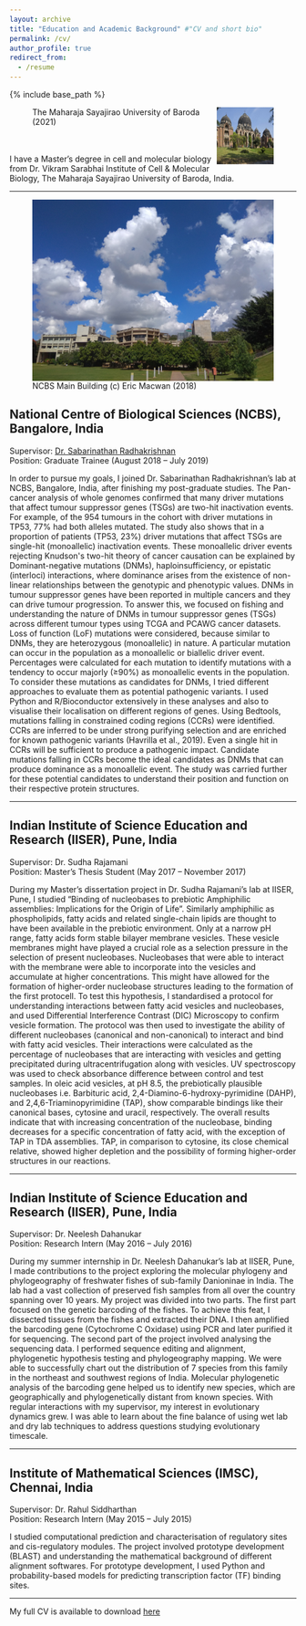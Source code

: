 ```yaml
---
layout: archive
title: "Education and Academic Background" #"CV and short bio"
permalink: /cv/
author_profile: true
redirect_from:
  - /resume
---
```


{% include base_path %}
<figure>
  <img src="/../../files/msu_baroda.jpg" alt="MSU Main Building" align="right" width="100" height="100">
  <figcaption> The Maharaja Sayajirao University of Baroda (2021) </figcaption>
</figure> <br>
<br> I have a Master’s degree in cell and molecular biology from Dr. Vikram Sarabhai Institute of Cell & Molecular Biology, The Maharaja Sayajirao University of Baroda, India.

**************************************************************************
<figure>
  <img src="/../../files/ncbs_mainbilding.jpg" alt="NCBS Main Building" align="left">
  <figcaption> NCBS Main Building (c) Eric Macwan (2018) </figcaption>
</figure>

## National Centre of Biological Sciences (NCBS), Bangalore, India  
Supervisor: <u> <a href="https://www.ncbs.res.in/faculty/sabari" target="_blank"> Dr. Sabarinathan Radhakrishnan </a> </u>  
Position: Graduate Trainee (August 2018 – July 2019)

In order to pursue my goals, I joined Dr. Sabarinathan Radhakrishnan’s lab at NCBS, Bangalore, India, after finishing my post-graduate studies. The Pan-cancer analysis of whole genomes confirmed that many driver mutations that affect tumour suppressor genes (TSGs) are two-hit inactivation events. For example, of the 954 tumours in the cohort with driver mutations in TP53, 77% had both alleles mutated. The study also shows that in a proportion of patients (TP53, 23%) driver mutations that affect TSGs are single-hit (monoallelic) inactivation events. These monoallelic driver events rejecting Knudson's two-hit theory of cancer causation can be explained by Dominant-negative mutations (DNMs), haploinsufficiency, or epistatic (interloci) interactions, where dominance arises from the existence of non-linear relationships between the genotypic and phenotypic values. DNMs in tumour suppressor genes have been reported in multiple cancers and they can drive tumour progression. To answer this, we focused on fishing and understanding the nature of DNMs in tumour suppressor genes (TSGs) across different tumour types using TCGA and PCAWG cancer datasets. Loss of function (LoF) mutations were considered, because similar to DNMs, they are heterozygous (monoallelic) in nature. A particular mutation can occur in the population as a monoallelic or biallelic driver event. Percentages were calculated for each mutation to identify mutations with a tendency to occur majorly (≥90%) as monoallelic events in the population. To consider these mutations as candidates for DNMs, I tried different approaches to evaluate them as potential pathogenic variants. I used Python and R/Bioconductor extensively in these analyses and also to visualise their localisation on different regions of genes. Using Bedtools, mutations falling in constrained coding regions (CCRs) were identified. CCRs are inferred to be under strong purifying selection and are enriched for known pathogenic variants (Havrilla et al., 2019). Even a single hit in CCRs will be sufficient to produce a pathogenic impact. Candidate mutations falling in CCRs become the ideal candidates as DNMs that can produce dominance as a monoallelic event. The study was carried further for these potential candidates to understand their position and function on their respective protein structures.

**************************************************************************
## Indian Institute of Science Education and Research (IISER), Pune, India  
Supervisor: Dr. Sudha Rajamani  
Position: Master’s Thesis Student (May 2017 – November 2017)

During my Master’s dissertation project in Dr. Sudha Rajamani’s lab at IISER, Pune, I studied “Binding of nucleobases to prebiotic Amphiphilic assemblies: Implications for the Origin of Life”. Similarly amphiphilic as phospholipids, fatty acids and related single-chain lipids are thought to have been available in the prebiotic environment. Only at a narrow pH range, fatty acids form stable bilayer membrane vesicles. These vesicle membranes might have played a crucial role as a selection pressure in the selection of present nucleobases. Nucleobases that were able to interact with the membrane were able to incorporate into the vesicles and accumulate at higher concentrations. This might have allowed for the formation of higher-order nucleobase structures leading to the formation of the first protocell. To test this hypothesis, I standardised a protocol for understanding interactions between fatty acid vesicles and nucleobases, and used Differential Interference Contrast (DIC) Microscopy to confirm vesicle formation. The protocol was then used to investigate the ability of different nucleobases (canonical and non-canonical) to interact and bind with fatty acid vesicles. Their interactions were calculated as the percentage of nucleobases that are interacting with vesicles and getting precipitated during ultracentrifugation along with vesicles. UV spectroscopy was used to check absorbance difference between control and test samples. In oleic acid vesicles, at pH 8.5, the prebiotically plausible nucleobases i.e. Barbituric acid, 2,4-Diamino-6-hydroxy-pyrimidine (DAHP), and 2,4,6-Triaminopyrimidine (TAP), show comparable bindings like their canonical bases, cytosine and uracil, respectively. The overall results indicate that with increasing concentration of the nucleobase, binding decreases for a specific concentration of fatty acid, with the exception of TAP in TDA assemblies. TAP, in comparison to cytosine, its close chemical relative, showed higher depletion and the possibility of forming higher-order structures in our reactions.

**************************************************************************
## Indian Institute of Science Education and Research (IISER), Pune, India  
Supervisor: Dr. Neelesh Dahanukar  
Position: Research Intern (May 2016 – July 2016)

During my summer internship in Dr. Neelesh Dahanukar’s lab at IISER, Pune, I made contributions to the project exploring the molecular phylogeny and phylogeography of freshwater fishes of sub-family Danioninae in India. The lab had a vast collection of preserved fish samples from all over the country spanning over 10 years. My project was divided into two parts. The first part focused on the genetic barcoding of the fishes. To achieve this feat, I dissected tissues from the fishes and extracted their DNA. I then amplified the barcoding gene (Cytochrome C Oxidase) using PCR and later purified it for sequencing. The second part of the project involved analysing the sequencing data. I performed sequence editing and alignment, phylogenetic hypothesis testing and phylogeography mapping. We were able to successfully chart out the distribution of 7 species from this family in the northeast and southwest regions of India. Molecular phylogenetic analysis of the barcoding gene helped us to identify new species, which are geographically and phylogenetically distant from known species. With regular interactions with my supervisor, my interest in evolutionary dynamics grew. I was able to learn about the fine balance of using wet lab and dry lab techniques to address questions studying evolutionary timescale.

**************************************************************************
## Institute of Mathematical Sciences (IMSC), Chennai, India  
Supervisor: Dr. Rahul Siddharthan  
Position: Research Intern (May 2015 – July 2015)

I studied computational prediction and characterisation of regulatory sites and cis-regulatory modules. The project involved prototype development (BLAST) and understanding the mathematical background of different alignment softwares. For prototype development, I used Python and probability-based models for predicting transcription factor (TF) binding sites.

**************************************************************************
My full CV is available to download [here](/../../files/CV-EricMacwan.pdf)
